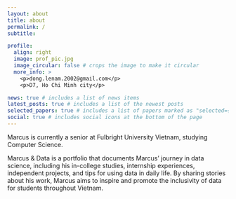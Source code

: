 ```yaml
---
layout: about
title: about
permalink: /
subtitle: 

profile:
  align: right
  image: prof_pic.jpg
  image_circular: false # crops the image to make it circular
  more_info: >
    <p>dong.lenam.2002@gmail.com</p>
    <p>D7, Ho Chi Minh city</p>

news: true # includes a list of news items
latest_posts: true # includes a list of the newest posts
selected_papers: true # includes a list of papers marked as "selected={true}"
social: true # includes social icons at the bottom of the page
---
```


Marcus is currently a senior at Fulbright University Vietnam, studying Computer Science.

Marcus & Data is a portfolio that documents Marcus’ journey in data science, including his in-college studies, internship experiences, independent projects, and tips for using data in daily life. By sharing stories about his work, Marcus aims to inspire and promote the inclusivity of data for students throughout Vietnam.